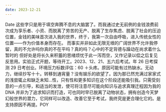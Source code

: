 ```yaml
---
date: 2023-12-21
---
```


Date 这些字只是用于填空奔腾不息的大脑罢了。而我通过史无前例的金钱浪费前次成为享乐者、小资、而脱离了劳苦的无产、脱离了生存焦虑、脱离了社会的压迫位置，金钱的美味首次进入我的世界，终于，我第一次自由呼吸，进入传统女性的位置——作为价值本身而存在。 而事实并非如此无限无垠的广阔世界不允许我停留，真的不允许吗你真的不在平吗？真的吗？心中的不定背德与躁动在尚求着什么暂时的 但好处是将长久来积蓄的思绪烦忧于此一泻而空，又作记录以偿之后复见反思用。实验正式开题，等待开工。2023、12、21、五六后考试。年 26 日考探测 29 日考创业。环境压力标数评估：60 ＋头疼。原因可能有过热缺水。无动力，继续抄写十十。转移到通宵量？没有娱乐的欲望了。因为那已然充满过家家式的浅尝辄止和缺乏未知...性，只有性和更多知识在这个阶段还能吸引我。只需受刻意的一点引导，和适当的发泄，使可将注意尽可能向知识与追求真理迁程因为我的 DNA 并非为了追求知识而打造，可也同时早已脱离了动物状态，拥有创造今天梦幻般世界的潜力，它同样可以改造、改善它至于考试，我终究是更合理化它的。是支持原因不再提。POY
